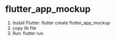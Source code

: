 # flutter_app_mockup
1. Install Flutter: flutter create flutter_app_mockup
2. copy lib file
3. Run: flutter run
